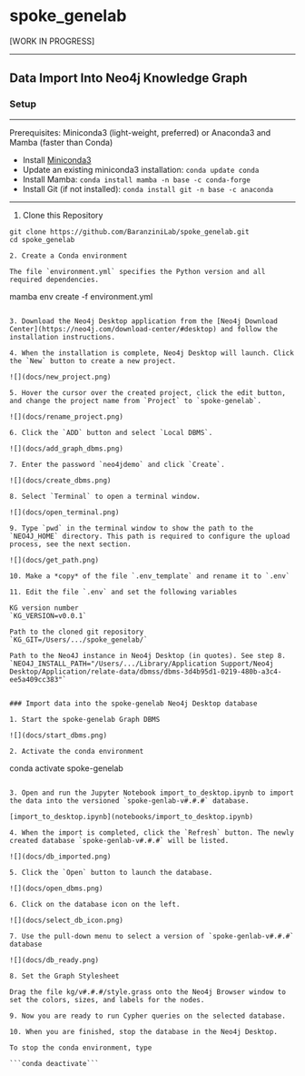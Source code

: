 # spoke_genelab

[WORK IN PROGRESS]

---
## Data Import Into Neo4j Knowledge Graph

### Setup

------
Prerequisites: Miniconda3 (light-weight, preferred) or Anaconda3 and Mamba (faster than Conda)

* Install [Miniconda3](https://docs.conda.io/en/latest/miniconda.html)
* Update an existing miniconda3 installation: ```conda update conda```
* Install Mamba: ```conda install mamba -n base -c conda-forge```
* Install Git (if not installed): ```conda install git -n base -c anaconda```
------

1. Clone this Repository

```
git clone https://github.com/BaranziniLab/spoke_genelab.git
cd spoke_genelab
```

```
2. Create a Conda environment

The file `environment.yml` specifies the Python version and all required dependencies.

```
mamba env create -f environment.yml
```

3. Download the Neo4j Desktop application from the [Neo4j Download Center](https://neo4j.com/download-center/#desktop) and follow the installation instructions.

4. When the installation is complete, Neo4j Desktop will launch. Click the `New` button to create a new project.

![](docs/new_project.png)

5. Hover the cursor over the created project, click the edit button, and change the project name from `Project` to `spoke-genelab`.

![](docs/rename_project.png)

6. Click the `ADD` button and select `Local DBMS`.

![](docs/add_graph_dbms.png)

7. Enter the password `neo4jdemo` and click `Create`.
    
![](docs/create_dbms.png)
    
8. Select `Terminal` to open a terminal window.
    
![](docs/open_terminal.png)

9. Type `pwd` in the terminal window to show the path to the `NEO4J_HOME` directory. This path is required to configure the upload process, see the next section.
 
![](docs/get_path.png)

10. Make a *copy* of the file `.env_template` and rename it to `.env`

11. Edit the file `.env` and set the following variables

KG version number
`KG_VERSION=v0.0.1`

Path to the cloned git repository
`KG_GIT=/Users/.../spoke_genelab/`

Path to the Neo4J instance in Neo4j Desktop (in quotes). See step 8.
`NEO4J_INSTALL_PATH="/Users/.../Library/Application Support/Neo4j Desktop/Application/relate-data/dbmss/dbms-3d4b95d1-0219-480b-a3c4-ee5a409cc383"`


### Import data into the spoke-genelab Neo4j Desktop database

1. Start the spoke-genelab Graph DBMS

![](docs/start_dbms.png)

2. Activate the conda environment

```
conda activate spoke-genelab
```

3. Open and run the Jupyter Notebook import_to_desktop.ipynb to import the data into the versioned `spoke-genlab-v#.#.#` database.

[import_to_desktop.ipynb](notebooks/import_to_desktop.ipynb)

4. When the import is completed, click the `Refresh` button. The newly created database `spoke-genlab-v#.#.#` will be listed.

![](docs/db_imported.png)

5. Click the `Open` button to launch the database.

![](docs/open_dbms.png)

6. Click on the database icon on the left.

![](docs/select_db_icon.png)

7. Use the pull-down menu to select a version of `spoke-genlab-v#.#.#` database
   
![](docs/db_ready.png)

8. Set the Graph Stylesheet

Drag the file kg/v#.#.#/style.grass onto the Neo4j Browser window to set the colors, sizes, and labels for the nodes.

9. Now you are ready to run Cypher queries on the selected database.

10. When you are finished, stop the database in the Neo4j Desktop.

To stop the conda environment, type

```conda deactivate```
